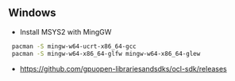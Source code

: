 ## Windows

- Install MSYS2 with MingGW
```bash
 pacman -S mingw-w64-ucrt-x86_64-gcc
 pacman -S mingw-w64-x86_64-glfw mingw-w64-x86_64-glew

```
- https://github.com/gpuopen-librariesandsdks/ocl-sdk/releases